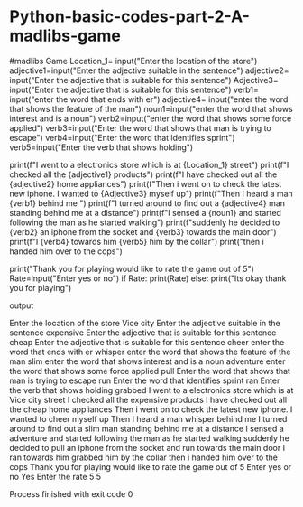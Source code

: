 # Python-basic-codes-part-2-A-madlibs-game

#madlibs Game
Location_1= input("Enter the location of the store")
adjective1=input("Enter the adjective suitable in the sentence")
adjective2= input("Enter the adjective that is suitable for this sentence")
Adjective3= input("Enter the adjective that is suitable for this sentence")
verb1= input("enter the word that ends with er")
adjective4= input("enter the word that shows the feature of the man")
noun1=input("enter the word that shows interest and is a noun")
verb2=input("enter the word that shows some force applied")
verb3=input("Enter the word that shows that man is trying to escape")
verb4=input("Enter the word that identifies sprint")
verb5=input("Enter the verb that shows holding")



print(f"I went to a electronics store which is at {Location_1} street")
print(f"I checked all the {adjective1} products")
print(f"I have checked out all the {adjective2} home appliances")
print(f"Then i went on to check the latest new iphone. I wanted to {Adjective3} myself up")
print(f"Then I heard a man {verb1} behind me ")
print(f"I turned around to find out a {adjective4} man standing behind me at a distance")
print(f"I sensed a {noun1} and started following the man as he started walking")
print(f"suddenly he decided to {verb2} an iphone from the socket and {verb3} towards the main door")
print(f"I {verb4} towards him {verb5} him by the collar")
print("then i handed him over to the cops")


print("Thank you for playing would like to rate the game out of 5")
Rate=input("Enter yes or no")
if Rate:
    print(Rate)
else:
    print("Its okay thank you for playing")


output 


Enter the location of the store Vice city
Enter the adjective suitable in the sentence expensive 
Enter the adjective that is suitable for this sentence cheap
Enter the adjective that is suitable for this sentence cheer
enter the word that ends with er whisper
enter the word that shows the feature of the man slim
enter the word that shows interest and is a noun adventure
enter the word that shows some force applied pull
Enter the word that shows that man is trying to escape run
Enter the word that identifies sprint ran
Enter the verb that shows holding grabbed
I went to a electronics store which is at  Vice city street
I checked all the  expensive  products
I have checked out all the  cheap home appliances
Then i went on to check the latest new iphone. I wanted to  cheer myself up
Then I heard a man  whisper behind me 
I turned around to find out a  slim man standing behind me at a distance
I sensed a  adventure and started following the man as he started walking
suddenly he decided to  pull an iphone from the socket and  run towards the main door
I  ran towards him  grabbed him by the collar
then i handed him over to the cops
Thank you for playing would like to rate the game out of 5
Enter yes or no Yes 
Enter the rate 5
 5

Process finished with exit code 0


